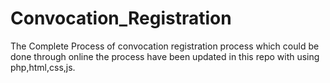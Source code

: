 # Convocation_Registration
The Complete Process of convocation registration process which could be done through online the process have been updated in this repo with using php,html,css,js.
